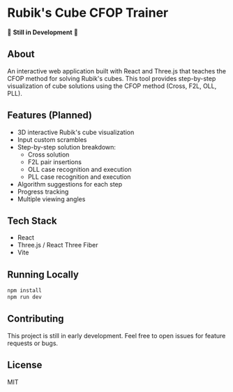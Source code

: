 # Rubik's Cube CFOP Trainer

🚧 **Still in Development** 🚧

## About

An interactive web application built with React and Three.js that teaches the CFOP method for solving Rubik's cubes. This tool provides step-by-step visualization of cube solutions using the CFOP method (Cross, F2L, OLL, PLL).

## Features (Planned)

- 3D interactive Rubik's cube visualization
- Input custom scrambles
- Step-by-step solution breakdown:
  - Cross solution
  - F2L pair insertions
  - OLL case recognition and execution
  - PLL case recognition and execution
- Algorithm suggestions for each step
- Progress tracking
- Multiple viewing angles

## Tech Stack

- React
- Three.js / React Three Fiber
- Vite

## Running Locally

```bash
npm install
npm run dev
```

## Contributing

This project is still in early development. Feel free to open issues for feature requests or bugs.

## License

MIT
